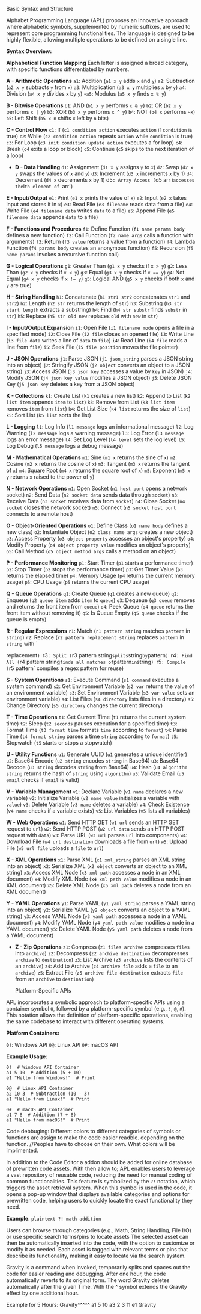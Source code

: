 Basic Syntax and Structure

 
Alphabet Programming Language (APL) proposes an innovative approach where alphabetic symbols,
supplemented by numeric suffixes, are used to represent core programming functionalities.
The language is designed to be highly flexible, allowing multiple operations to be defined on a single line.

**Syntax Overview:**

 **Alphabetical Function Mapping**
Each letter is assigned a broad category, with specific functions differentiated by numbers.

 **A - Arithmetic Operations**
  `a1`: Addition (`a1 x y` adds `x` and `y`)
  `a2`: Subtraction (`a2 x y` subtracts `y` from `x`)
   `a3`: Multiplication (`a3 x y` multiplies `x` by `y`)
   `a4`: Division (`a4 x y` divides `x` by `y`)
  -`a5`: Modulus (`a5 x y` finds `x % y`)

 **B - Bitwise Operations**
   `b1`: AND (`b1 x y` performs `x & y`)
   `b2`: OR (`b2 x y` performs `x | y`)
   `b3`: XOR (`b3 x y` performs `x ^ y`)
   `b4`: NOT (`b4 x` performs `~x`)
  `b5`: Left Shift (`b5 x n` shifts `x` left by `n` bits)

 **C - Control Flow**
   `c1`: If (`c1 condition action` executes `action` if `condition` is true)
   `c2`: While (`c2 condition action` repeats `action` while `condition` is true)
   `c3`: For Loop (`c3 init condition update action` executes a for loop)
   `c4`: Break (`c4` exits a loop or block)
   `c5`: Continue (`c5` skips to the next iteration of a loop)

- **D - Data Handling**
   `d1`: Assignment (`d1 x y` assigns `y` to `x`)
   `d2`: Swap (`d2 x y` swaps the values of `x` and `y`)
  `d3`: Increment (`d3 x` increments `x` by 1)
   `d4`: Decrement (`d4 x` decrements `x` by 1)
   d5`: Array Access (`d5 arr i` accesses the `i`th element of `arr`)

**E - Input/Output**
  `e1`: Print (`e1 x` prints the value of `x`)
  `e2`: Input (`e2 x` takes input and stores it in `x`)
   `e3`: Read File (`e3 filename` reads data from a file)
   `e4`: Write File (`e4 filename data` writes `data` to a file)
   `e5`: Append File (`e5 filename data` appends `data` to a file)

**F - Functions and Procedures**
   `f1`: Define Function (`f1 name params body` defines a new function)
  `f2`: Call Function (`f2 name args` calls a function with arguments)
   `f3`: Return (`f3 value` returns a value from a function)
   `f4`: Lambda Function (`f4 params body` creates an anonymous function)
   `f5`: Recursion (`f5 name params` invokes a recursive function call)

**G - Logical Operations**
   `g1`: Greater Than (`g1 x y` checks if `x > y`)
   `g2`: Less Than (`g2 x y` checks if `x < y`)
   `g3`: Equal (`g3 x y` checks if `x == y`)
   `g4`: Not Equal (`g4 x y` checks if `x != y`)
   `g5`: Logical AND (`g5 x y` checks if both `x` and `y` are true)

**H - String Handling**
  `h1`: Concatenate (`h1 str1 str2` concatenates `str1` and `str2`)
   `h2`: Length (`h2 str` returns the length of `str`)
   `h3`: Substring (`h3 str start length` extracts a substring)
  `h4`: Find (`h4 str substr` finds `substr` in `str`)
   `h5`: Replace (`h5 str old new` replaces `old` with `new` in `str`)

 **I - Input/Output Expansion**
   `i1`: Open File (`i1 filename mode` opens a file in a specified mode)
   `i2`: Close File (`i2 file` closes an opened file)
   `i3`: Write Line (`i3 file data` writes a line of `data` to `file`)
   `i4`: Read Line (`i4 file` reads a line from `file`)
   `i5`: Seek File (`i5 file position` moves the file pointer)

 **J - JSON Operations**
   `j1`: Parse JSON (`j1 json_string` parses a JSON string into an object)
   `j2`: Stringify JSON (`j2 object` converts an object to a JSON string)
   `j3`: Access JSON (`j3 json key` accesses a value by `key` in JSON)
   `j4`: Modify JSON (`j4 json key value` modifies a JSON object)
   `j5`: Delete JSON Key (`j5 json key` deletes a key from a JSON object)

**K - Collections**
   `k1`: Create List (`k1` creates a new list)
   `k2`: Append to List (`k2 list item` appends `item` to `list`)
   `k3`: Remove from List (`k3 list item` removes `item` from `list`)
   `k4`: Get List Size (`k4 list` returns the size of `list`)
   `k5`: Sort List (`k5 list` sorts the list)

**L - Logging**
   `l1`: Log Info (`l1 message` logs an informational message)
   `l2`: Log Warning (`l2 message` logs a warning message)
   `l3`: Log Error (`l3 message` logs an error message)
   `l4`: Set Log Level (`l4 level` sets the log level)
   `l5`: Log Debug (`l5 message` logs a debug message)

**M - Mathematical Operations**
   `m1`: Sine (`m1 x` returns the sine of `x`)
   `m2`: Cosine (`m2 x` returns the cosine of `x`)
   `m3`: Tangent (`m3 x` returns the tangent of `x`)
   `m4`: Square Root (`m4 x` returns the square root of `x`)
   `m5`: Exponent (`m5 x y` returns `x` raised to the power of `y`)

**N - Network Operations**
   `n1`: Open Socket (`n1 host port` opens a network socket)
   `n2`: Send Data (`n2 socket data` sends data through `socket`)
   `n3`: Receive Data (`n3 socket` receives data from `socket`)
   `n4`: Close Socket (`n4 socket` closes the network socket)
   `n5`: Connect (`n5 socket host port` connects to a remote host)

**O - Object-Oriented Operations**
   `o1`: Define Class (`o1 name body` defines a new class)
   `o2`: Instantiate Object (`o2 class_name args` creates a new object)
   `o3`: Access Property (`o3 object property` accesses an object's property)
   `o4`: Modify Property (`o4 object property value` modifies an object's property)
   `o5`: Call Method (`o5 object method args` calls a method on an object)

**P - Performance Monitoring**
   `p1`: Start Timer (`p1` starts a performance timer)
   `p2`: Stop Timer (`p2` stops the performance timer)
   `p3`: Get Timer Value (`p3` returns the elapsed time)
   `p4`: Memory Usage (`p4` returns the current memory usage)
   `p5`: CPU Usage (`p5` returns the current CPU usage)

**Q - Queue Operations**
   `q1`: Create Queue (`q1` creates a new queue)
   `q2`: Enqueue (`q2 queue item` adds `item` to `queue`)
   `q3`: Dequeue (`q3 queue` removes and returns the front item from `queue`)
   `q4`: Peek Queue (`q4 queue` returns the front item without removing it)
   `q5`: Is Queue Empty (`q5 queue` checks if the queue is empty)

**R - Regular Expressions**
   `r1`: Match (`r1 pattern string` matches `pattern` in `string`)
   `r2`: Replace (`r2 pattern replacement string` replaces `pattern` in `string` with `

replacement`)
   `r3`: Split (`r3 pattern string` splits `string` by `pattern`)
   `r4`: Find All (`r4 pattern string` finds all matches of `pattern` in `string`)
   `r5`: Compile (`r5 pattern` compiles a regex pattern for reuse)

**S - System Operations**
   `s1`: Execute Command (`s1 command` executes a system command)
  `s2`: Get Environment Variable (`s2 var` returns the value of an environment variable)
   `s3`: Set Environment Variable (`s3 var value` sets an environment variable)
   `s4`: List Files (`s4 directory` lists files in a directory)
   `s5`: Change Directory (`s5 directory` changes the current directory)

**T - Time Operations**
   `t1`: Get Current Time (`t1` returns the current system time)
   `t2`: Sleep (`t2 seconds` pauses execution for a specified time)
   `t3`: Format Time (`t3 format time` formats `time` according to `format`)
   `t4`: Parse Time (`t4 format string` parses a time `string` according to `format`)
   `t5`: Stopwatch (`t5` starts or stops a stopwatch)

**U - Utility Functions**
   `u1`: Generate UUID (`u1` generates a unique identifier)
   `u2`: Base64 Encode (`u2 string` encodes `string` in Base64)
   `u3`: Base64 Decode (`u3 string` decodes `string` from Base64)
   `u4`: Hash (`u4 algorithm string` returns the hash of `string` using `algorithm`)
   `u5`: Validate Email (`u5 email` checks if `email` is valid)

**V - Variable Management**
   `v1`: Declare Variable (`v1 name` declares a new variable)
   `v2`: Initialize Variable (`v2 name value` initializes a variable with `value`)
   `v3`: Delete Variable (`v3 name` deletes a variable)
   `v4`: Check Existence (`v4 name` checks if a variable exists)
   `v5`: List Variables (`v5` lists all variables)

**W - Web Operations**
   `w1`: Send HTTP GET (`w1 url` sends an HTTP GET request to `url`)
   `w2`: Send HTTP POST (`w2 url data` sends an HTTP POST request with `data`)
   `w3`: Parse URL (`w3 url` parses `url` into components)
   `w4`: Download File (`w4 url destination` downloads a file from `url`)
   `w5`: Upload File (`w5 url file` uploads a `file` to `url`)

 **X - XML Operations**
   `x1`: Parse XML (`x1 xml_string` parses an XML string into an object)
   `x2`: Serialize XML (`x2 object` converts an object to an XML string)
   `x3`: Access XML Node (`x3 xml path` accesses a node in an XML document)
   `x4`: Modify XML Node (`x4 xml path value` modifies a node in an XML document)
   `x5`: Delete XML Node (`x5 xml path` deletes a node from an XML document)

**Y - YAML Operations**
   `y1`: Parse YAML (`y1 yaml_string` parses a YAML string into an object)
   `y2`: Serialize YAML (`y2 object` converts an object to a YAML string)
   `y3`: Access YAML Node (`y3 yaml path` accesses a node in a YAML document)
   `y4`: Modify YAML Node (`y4 yaml path value` modifies a node in a YAML document)
   `y5`: Delete YAML Node (`y5 yaml path` deletes a node from a YAML document)

- **Z - Zip Operations**
   `z1`: Compress (`z1 files archive` compresses `files` into `archive`)
   `z2`: Decompress (`z2 archive destination` decompresses `archive` to `destination`)
   `z3`: List Archive (`z3 archive` lists the contents of an `archive`)
   `z4`: Add to Archive (`z4 archive file` adds a `file` to an `archive`)
   `z5`: Extract File (`z5 archive file destination` extracts `file` from an `archive` to `destination`)

  Platform-Specific APIs

APL incorporates a symbolic approach to platform-specific APIs using a container symbol `0`, followed by a platform-specific symbol (e.g., `!`, `@`, `#`). 
This notation allows the definition of platform-specific operations, enabling the same codebase to interact with different operating systems.

**Platform Containers:**

`0!`: Windows API
 `0@`: Linux API
 `0#`: macOS API

**Example Usage:**

```plaintext
0!  # Windows API Container
a1 5 10  # Addition (5 + 10)
e1 "Hello from Windows!"  # Print

0@  # Linux API Container
a2 10 3  # Subtraction (10 - 3)
e1 "Hello from Linux!"  # Print

0#  # macOS API Container
a1 7 8  # Addition (7 + 8)
e1 "Hello from macOS!"  # Print
```

Code debbuging:
Different colors to different categories of symbols or functions are assign to make the code easier readble.
depending on the function. 
//Peoples have to choose on their own.  What colors will be implimented.

In addition to the Code Editor a addon should be added for online database of prewritten code assets.
With then allow to; APL enables users to leverage a vast repository of reusable code,
reducing the need for manual coding of common functionalities. This feature is symbolized by the `?!` notation, 
which triggers the asset retrieval system.
When this symbol is used in the code, 
it opens a pop-up window that displays available categories and options for prewritten code, 
helping users to quickly locate the exact functionality they need.

**Example**:
    ```plaintext
    ?! math addition
    ```

Users can browse through categories (e.g., Math, String Handling, File I/O) or use specific search terms/pins to locate assets
The selected asset can then be automatically inserted into the code, with the option to customize or modify it as needed.
Each asset is tagged with relevant terms or pins that describe its functionality, making it easy to locate via the search system.

Gravity is a command when invoked, temporarily splits and spaces out the code for easier reading and debugging. 
After one hour, the code automatically reverts to its original form. The word Gravity deletes automatically after the given Time. 
With the ^ symbol extends the Gravity effect by one additional hour.

Example for 5 Hours:
Gravity^^^^^
a1 5 10
a3 2 3
f1 
e1 
Gravity
